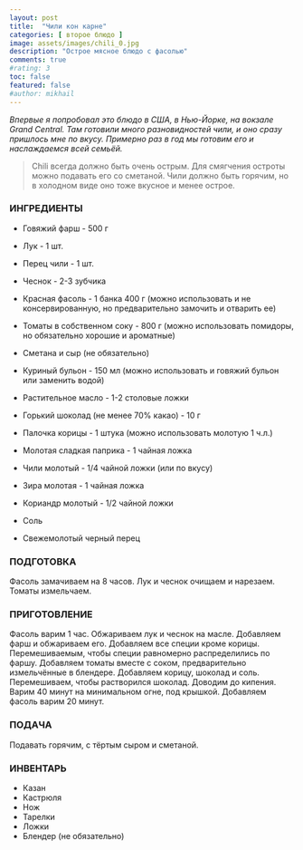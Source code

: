 ```yaml
---
layout: post
title:  "Чили кон карне"
categories: [ второе блюдо ]
image: assets/images/chili_0.jpg
description: "Острое мясное блюдо с фасолью"
comments: true
#rating: 3
toc: false
featured: false
#author: mikhail
---
```

*Впервые я попробовал это блюдо в США, в Нью-Йорке, на вокзале Grand Central. Там готовили много разновидностей чили, и оно сразу пришлось мне по вкусу. Примерно раз в год мы готовим его и наслаждаемся всей семьёй.*

>Chili всегда должно быть очень острым. Для смягчения остроты можно подавать его со сметаной. Чили должно быть горячим, но в холодном виде оно тоже вкусное и менее острое.

### ИНГРЕДИЕНТЫ
* Говяжий фарш - 500 г
* Лук - 1 шт. 
* Перец чили - 1 шт. 
* Чеснок - 2-3 зубчика

* Красная фасоль - 1 банка 400 г (можно использовать и не консервированную, но предварительно замочить и отварить ее)

* Томаты в собственном соку - 800 г (можно использовать помидоры, но обязательно хорошие и ароматные)

* Сметана и сыр (не обязательно)

* Куриный бульон - 150 мл (можно использовать и говяжий бульон или заменить водой)

* Растительное масло - 1-2 столовые ложки

* Горький шоколад (не менее 70% какао) - 10 г
* Палочка корицы - 1 штука (можно использовать молотую 1 ч.л.)
* Молотая сладкая паприка - 1 чайная ложка
* Чили молотый - 1/4 чайной ложки (или по вкусу)
* Зира молотая - 1 чайная ложка 
* Кориандр молотый - 1/2 чайной ложки
* Соль
* Свежемолотый черный перец

### ПОДГОТОВКА
Фасоль замачиваем на 8 часов. Лук и чеснок очищаем и нарезаем. Томаты измельчаем.

### ПРИГОТОВЛЕНИЕ
Фасоль варим 1 час. 
Обжариваем лук и чеснок на масле. Добавляем фарш и обжариваем его. Добавляем все специи кроме корицы. Перемешиваемым, чтобы специи равномерно распределились по фаршу. Добавляем томаты вместе с соком, предварительно измельчённые в блендере. Добавляем корицу, шоколад и соль. Перемешиваем, чтобы растворился шоколад. Доводим до кипения. Варим 40 минут на минимальном огне, под крышкой. Добавляем фасоль варим 20 минут. 

### ПОДАЧА
Подавать горячим, с тёртым сыром и сметаной.

### ИНВЕНТАРЬ
* Казан
* Кастрюля
* Нож
* Тарелки
* Ложки
* Блендер (не обязательно)
